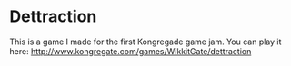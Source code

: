 # Dettraction

This is a game I made for the first Kongregade game jam.
You can play it here: http://www.kongregate.com/games/WikkitGate/dettraction
